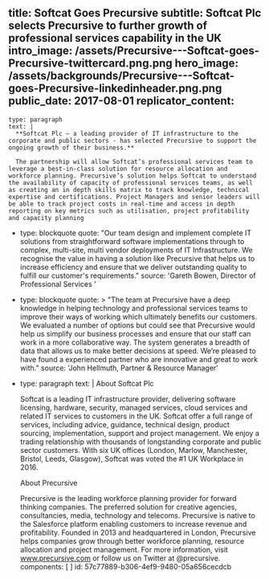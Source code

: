 title: Softcat Goes Precursive
subtitle: Softcat Plc selects Precursive to further growth of professional services capability in the UK
intro_image: /assets/Precursive---Softcat-goes-Precursive-twittercard.png.png
hero_image: /assets/backgrounds/Precursive---Softcat-goes-Precursive-linkedinheader.png.png
public_date: 2017-08-01
replicator_content:
  - 
    type: paragraph
    text: |
      **Softcat Plc – a leading provider of IT infrastructure to the corporate and public sectors - has selected Precursive to support the ongoing growth of their business.**
      
      The partnership will allow Softcat’s professional services team to leverage a best-in-class solution for resource allocation and workforce planning. Precursive’s solution helps Softcat to understand the availability of capacity of professional services teams, as well as creating an in depth skills matrix to track knowledge, technical expertise and certifications. Project Managers and senior leaders will be able to track project costs in real-time and access in depth  reporting on key metrics such as utilisation, project profitability and capacity planning
  - 
    type: blockquote
    quote: "Our team design and implement complete IT solutions from straightforward software implementations through to complex, multi-site, multi vendor deployments of IT Infrastructure. We recognise the value in having a solution like Precursive  that helps us to increase efficiency and ensure that we deliver outstanding quality to fulfill our customer's requirements."
    source: 'Gareth Bowen, Director of Professional Services '
  - 
    type: blockquote
    quote: >
      "The team at Precursive have a deep knowledge in helping technology and professional services teams
      to improve their ways of working which ultimately benefits our customers. We evaluated a number of
      options but could see that Precursive would help us simplify our business processes and ensure that
      our staff can work in a more collaborative way. The system generates a breadth of data that allows
      us to make better decisions at speed. We’re pleased to have found a experienced partner who are
      innovative and great to work with."
    source: 'John Hellmuth, Partner & Resource Manager'
  - 
    type: paragraph
    text: |
      About Softcat Plc
      
      Softcat is a leading IT infrastructure provider, delivering software licensing, hardware, security, managed services, cloud services and related IT services to customers in the UK.
      Softcat offer a full range of services, including advice, guidance, technical design, product sourcing, implementation, support and project management. We enjoy a trading relationship with thousands of longstanding corporate and public sector customers. With six UK offices (London, Marlow, Manchester, Bristol, Leeds, Glasgow), Softcat was voted the #1 UK Workplace in 2016.
      
      About Precursive
      
      Precursive is the leading workforce planning provider for forward thinking companies. The preferred solution for creative agencies, consultancies, media, technology and telecoms. Precursive is native to the Salesforce platform enabling customers to increase revenue and profitability.
      Founded in 2013 and headquartered in London, Precursive helps companies grow through better workforce planning, resource allocation and project management.
      For more information, visit www.precursive.com or follow us on Twitter at @precursive.
components: [ ]
id: 57c77889-b306-4ef9-9480-05a656cecdcb
